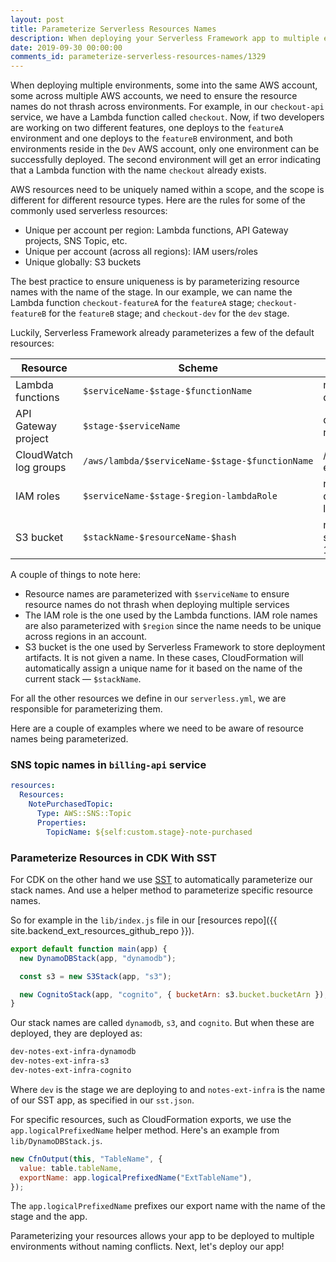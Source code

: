 ```yaml
---
layout: post
title: Parameterize Serverless Resources Names
description: When deploying your Serverless Framework app to multiple environments, we need to ensure the resource names do not thrash across environments. To do this we'll be parameterizing our resource names with the name of the stage we are deploying to.
date: 2019-09-30 00:00:00
comments_id: parameterize-serverless-resources-names/1329
---
```


When deploying multiple environments, some into the same AWS account, some across multiple AWS accounts, we need to ensure the resource names do not thrash across environments. For example, in our `checkout-api` service, we have a Lambda function called `checkout`. Now, if two developers are working on two different features, one deploys to the `featureA` environment and one deploys to the `featureB` environment, and both environments reside in the `Dev` AWS account, only one environment can be successfully deployed. The second environment will get an error indicating that a Lambda function with the name `checkout` already exists.

AWS resources need to be uniquely named within a scope, and the scope is different for different resource types. Here are the rules for some of the commonly used serverless resources:

- Unique per account per region: Lambda functions, API Gateway projects, SNS Topic, etc.
- Unique per account (across all regions): IAM users/roles
- Unique globally: S3 buckets

The best practice to ensure uniqueness is by parameterizing resource names with the name of the stage. In our example, we can name the Lambda function `checkout-featureA` for the `featureA` stage; `checkout-featureB` for the `featureB` stage; and `checkout-dev` for the `dev` stage.

Luckily, Serverless Framework already parameterizes a few of the default resources:

| Resource | Scheme | Example |
|-----------|-----------|----------|
| Lambda functions | `$serviceName-$stage-$functionName` | notes-app-ext-notes-api-dev-get |
| API Gateway project | `$stage-$serviceName` | dev-notes-app-ext-notes-api |
| CloudWatch log groups | `/aws/lambda/$serviceName-$stage-$functionName` | /aws/lambda/notes-app-ext-notes-api-dev-get |
| IAM roles | `$serviceName-$stage-$region-lambdaRole` | notes-app-ext-notes-api-dev-us-east-1-lambdaRole |
| S3 bucket | `$stackName-$resourceName-$hash` | notes-app-ext-notes-api-serverlessdeploymentbuck-19fhidl3prw0m |

A couple of things to note here:

- Resource names are parameterized with `$serviceName` to ensure resource names do not thrash when deploying multiple services
- The IAM role is the one used by the Lambda functions. IAM role names are also parameterized with `$region` since the name needs to be unique across regions in an account.
- S3 bucket is the one used by Serverless Framework to store deployment artifacts. It is not given a name. In these cases, CloudFormation will automatically assign a unique name for it based on the name of the current stack — `$stackName`.

For all the other resources we define in our `serverless.yml`, we are responsible for parameterizing them.

Here are a couple of examples where we need to be aware of resource names being parameterized.

### SNS topic names in `billing-api` service

``` yml
resources:
  Resources:
    NotePurchasedTopic:
      Type: AWS::SNS::Topic
      Properties:
        TopicName: ${self:custom.stage}-note-purchased
```

### Parameterize Resources in CDK With SST

For CDK on the other hand we use [SST](https://github.com/serverless-stack/serverless-stack) to automatically parameterize our stack names. And use a helper method to parameterize specific resource names.

So for example in the `lib/index.js` file in our [resources repo]({{ site.backend_ext_resources_github_repo }}).

``` javascript
export default function main(app) {
  new DynamoDBStack(app, "dynamodb");

  const s3 = new S3Stack(app, "s3");

  new CognitoStack(app, "cognito", { bucketArn: s3.bucket.bucketArn });
}
```

Our stack names are called `dynamodb`, `s3`, and `cognito`. But when these are deployed, they are deployed as:

``` bash
dev-notes-ext-infra-dynamodb
dev-notes-ext-infra-s3
dev-notes-ext-infra-cognito
```

Where `dev` is the stage we are deploying to and `notes-ext-infra` is the name of our SST app, as specified in our `sst.json`.

For specific resources, such as CloudFormation exports, we use the `app.logicalPrefixedName` helper method. Here's an example from `lib/DynamoDBStack.js`.

``` javascript
new CfnOutput(this, "TableName", {
  value: table.tableName,
  exportName: app.logicalPrefixedName("ExtTableName"),
});
```

The `app.logicalPrefixedName` prefixes our export name with the name of the stage and the app.

Parameterizing your resources allows your app to be deployed to multiple environments without naming conflicts. Next, let's deploy our app!
